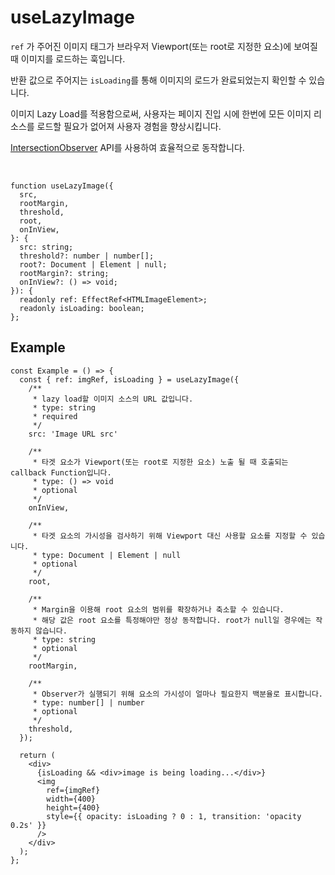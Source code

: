 # useLazyImage

`ref` 가 주어진 이미지 태그가 브라우저 Viewport(또는 root로 지정한 요소)에 보여질 때 이미지를 로드하는 훅입니다.

반환 값으로 주어지는 `isLoading`를 통해 이미지의 로드가 완료되었는지 확인할 수 있습니다.

이미지 Lazy Load를 적용함으로써, 사용자는 페이지 진입 시에 한번에 모든 이미지 리소스를 로드할 필요가 없어져 사용자 경험을 향상시킵니다.

[IntersectionObserver](https://developer.mozilla.org/ko/docs/Web/API/Intersection_Observer_API) API를 사용하여 효율적으로 동작합니다.

<br />

```tsx
function useLazyImage({
  src,
  rootMargin,
  threshold,
  root,
  onInView,
}: {
  src: string;
  threshold?: number | number[];
  root?: Document | Element | null;
  rootMargin?: string;
  onInView?: () => void;
}): {
  readonly ref: EffectRef<HTMLImageElement>;
  readonly isLoading: boolean;
};
```

## Example

```tsx
const Example = () => {
  const { ref: imgRef, isLoading } = useLazyImage({
    /**
     * lazy load할 이미지 소스의 URL 값입니다.
     * type: string
     * required
     */
    src: 'Image URL src'

    /**
     * 타겟 요소가 Viewport(또는 root로 지정한 요소) 노출 될 때 호출되는 callback Function입니다.
     * type: () => void
     * optional
     */
    onInView,

    /**
     * 타겟 요소의 가시성을 검사하기 위해 Viewport 대신 사용할 요소를 지정할 수 있습니다.
     * type: Document | Element | null
     * optional
     */
    root,

    /**
     * Margin을 이용해 root 요소의 범위를 확장하거나 축소할 수 있습니다.
     * 해당 값은 root 요소를 특정해야만 정상 동작합니다. root가 null일 경우에는 작동하지 않습니다.
     * type: string
     * optional
     */
    rootMargin,

    /**
     * Observer가 실행되기 위해 요소의 가시성이 얼마나 필요한지 백분율로 표시합니다.
     * type: number[] | number
     * optional
     */
    threshold,
  });

  return (
    <div>
      {isLoading && <div>image is being loading...</div>}
      <img
        ref={imgRef}
        width={400}
        height={400}
        style={{ opacity: isLoading ? 0 : 1, transition: 'opacity 0.2s' }}
      />
    </div>
  );
};
```
